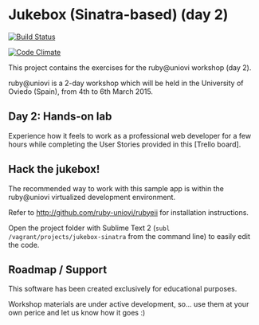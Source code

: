 # Jukebox (Sinatra-based) (day 2)

[![Build Status](https://travis-ci.org/ruby-uniovi/jukebox-sinatra.svg?branch=master)](https://travis-ci.org/ruby-uniovi/jukebox-sinatra)

[![Code Climate](https://codeclimate.com/github/ruby-uniovi/jukebox-sinatra/badges/gpa.svg)](https://codeclimate.com/github/ruby-uniovi/jukebox-sinatra)

This project contains the exercises for the ruby@uniovi workshop (day 2).

ruby@uniovi is a 2-day workshop which will be held in the University of Oviedo (Spain), from 4th to 6th March 2015.

## Day 2: Hands-on lab

Experience how it feels to work as a professional web developer for a few hours while completing the User Stories provided in this [Trello board].

## Hack the jukebox!

The recommended way to work with this sample app is within the ruby@uniovi virtualized development environment.

Refer to http://github.com/ruby-uniovi/rubyeii for installation instructions.

Open the project folder with Sublime Text 2 (`subl /vagrant/projects/jukebox-sinatra` from the command line) to easily edit the code.

## Roadmap / Support

This software has been created exclusively for educational purposes.

Workshop materials are under active development, so... use them at your own perice and let us know how it goes :)
